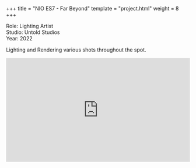 +++
title = "NIO ES7 - Far Beyond"
template = "project.html"
weight = 8
+++

Role: Lighting Artist  
Studio: Untold Studios  
Year: 2022  

Lighting and Rendering various shots throughout the spot.

<div style="padding:56.25% 0 0 0;position:relative;"><iframe src="https://player.vimeo.com/video/998338325?h=1db1162a19&amp;badge=0&amp;autopause=0&amp;player_id=0&amp;app_id=58479" frameborder="0" allow="autoplay; fullscreen; picture-in-picture; clipboard-write" style="position:absolute;top:0;left:0;width:100%;height:100%;" title="nio"></iframe></div><script src="https://player.vimeo.com/api/player.js"></script>

